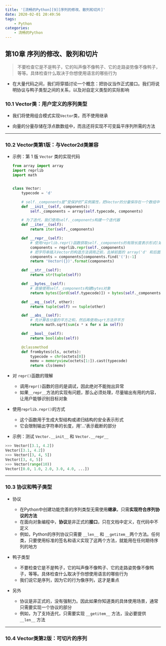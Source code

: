 ```yaml
---
title: '[流畅的Python][9][序列的修改、散列和切片]'
date: 2020-02-01 20:49:56
tags:
    - Python
categories:
    - 流畅的Python
---
```


## 第10章 序列的修改、散列和切片

> 不要检查它是不是鸭子，它的叫声像不像鸭子、它的走路姿势像不像鸭子，等等。具体检查什么取决于你想使用语言的哪些行为

- 在大量代码之间，我们将穿插讨论一个概念：把协议当作正式接口。我们将说明协议与鸭子类型之间的关系，以及对自定义类型的实际影响

### 10.1 Vector类：用户定义的序列类型

- 我们将使用组合模式实现`Vector`类，而不使用继承

- 向量的分量存储在浮点数数组中，而且还将实现不可变扁平序列所需的方法

---

### 10.2 Vector类第1版：与Vector2d类兼容

- 示例：第 1 版 `Vector` 类的实现代码
    ````py
    from array import array
    import reprlib
    import math


    class Vector:
        typecode = 'd'

        # self._components是“受保护的”实例属性，把Vector的分量保存在一个数组中
        def __init__(self, components):
            self._components = array(self.typecode, components)

        # 为了迭代，我们使用self._components构建一个迭代器
        def __iter__(self):
            return iter(self._components)

        def __repr__(self):
            # 使用reprlib.repr()函数获取self._components的有限长度表示形式(如array('d', [0.0, 1.0, 2.0, 3.0, ...]))
            components = reprlib.repr(self._components)
            # 把字符串插入Vector的构造方法调用之前，去掉前面的 array('d' 和后面的 )
            components = components[components.find('('):-1]
            return 'Vector({})'.format(components)

        def __str__(self):
            return str(tuple(self))

        def __bytes__(self):
            # 直接使用self._components构建bytes对象
            return bytes([ord(self.typecode)]) + bytes(self._components)

        def __eq__(self, other):
            return tuple(self) == tuple(other)

        def __abs__(self):
            # 先计算各分量的平方之和，然后再使用sqrt方法开平方
            return math.sqrt(sum(x * x for x in self))

        def __bool__(self):
            return bool(abs(self))

        @classmethod
        def frombytes(cls, octets):
            typecode = chr(octets[0])
            memv = memoryview(octets[1:]).cast(typecode)
            return cls(memv)
    ````

- 对 `repr()`函数的理解
    - 调用`repr()`函数的目的是调试，因此绝对不能抛出异常
    - 如果`__repr__`方法的实现有问题，那么必须处理，尽量输出有用的内容，让用户能够识别目标对象

- 使用`reprlib.repr()`的方式
    - 这个函数用于生成大型结构或递归结构的安全表示形式
    - 它会限制输出字符串的长度，用'...'表示截断的部分

- 示例：测试 `Vector.__init__` 和 `Vector.__repr__`
````py
>>> Vector([3.1, 4.2])
Vector([3.1, 4.2])
>>> Vector([3, 4, 5])
Vector([3, 4, 5])
>>> Vector(range(10))
Vector([0.0, 1.0, 2.0, 3.0, 4.0, ...])
````

---

### 10.3 协议和鸭子类型

- 协议
    - 在Python中创建功能完善的序列类型无需使用**继承**，只需**实现符合序列协议的方法**
    - 在面向对象编程中，**协议**是非正式的**接口**，只在文档中定义，在代码中不定义
    - 例如，Python的序列协议只需要 `__len__` 和 `__getitem__`两个方法。任何类，只要使用标准的签名和语义实现了这两个方法，就能用在任何期待序列的地方


- 鸭子类型
    - 不要检查它是不是鸭子，它的叫声像不像鸭子、它的走路姿势像不像鸭子，等等。具体检查什么取决于你想使用语言的哪些行为
    - 我们说它是序列，因为它的行为像序列，这才是重点

- 另外
    - 协议是非正式的，没有强制力。因此如果你知道类的具体使用场景，通常只需要实现一个协议的部分
    - 例如，为了支持迭代，只需要实现 `__getitem__` 方法，没必要提供 `__len__` 方法

---

### 10.4 Vector类第2版：可切片的序列

